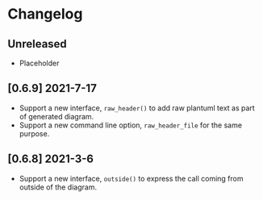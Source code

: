 # Changelog

##  Unreleased
* Placeholder

## [0.6.9] 2021-7-17
* Support a new interface, `raw_header()` to add raw plantuml text as part of generated diagram.
* Support a new command line option, `raw_header_file` for the same purpose.

## [0.6.8] 2021-3-6
* Support a new interface, `outside()` to express the call coming from outside of the diagram.
